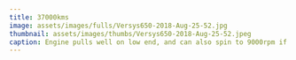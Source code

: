 ```yaml
---
title: 37000kms
image: assets/images/fulls/Versys650-2018-Aug-25-52.jpg
thumbnail: assets/images/thumbs/Versys650-2018-Aug-25-52.jpeg
caption: Engine pulls well on low end, and can also spin to 9000rpm if you want to rev it out. My riding style runs down in the 3500-6000rpm range.
---
```

